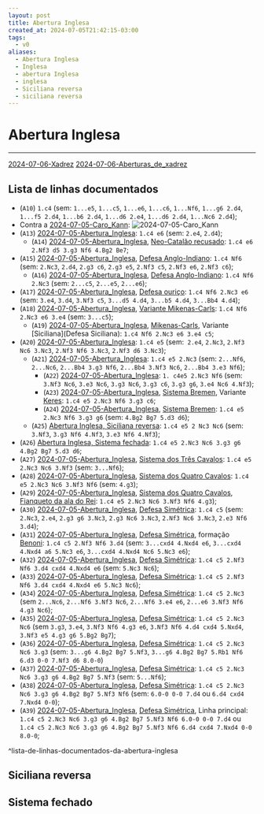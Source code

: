 ```yaml
---
layout: post
title: Abertura Inglesa
created_at: 2024-07-05T21:42:15-03:00
tags:
  - v0
aliases:
  - Abertura Inglesa
  - Inglesa
  - abertura Inglesa
  - inglesa
  - Siciliana reversa
  - siciliana reversa
---
```

# Abertura Inglesa
---
[2024-07-06-Xadrez](api/2024/07/2024-07-06-Xadrez.md)
[2024-07-06-Aberturas_de_xadrez](api/2024/07/2024-07-06-Aberturas_de_xadrez.md)
## Lista de linhas documentados
- (`A10`) `1.c4` (sem: `1...e5`, `1...c5`, `1...e6`, `1...c6`, `1...Nf6`, `1...g6 2.d4`, `1...f5 2.d4`, `1...b6 2.d4`, `1...d6 2.e4`, `1...d6 2.d4`, `1...Nc6 2.d4`);
-  Contra a  [2024-07-05-Caro_Kann](_insight/2024/07/2024-07-05-Caro_Kann.md): ![2024-07-05-Caro_Kann](_insight/2024/07/2024-07-05-Caro_Kann.md#^lista-de-linhas-contra-abertura-inglesa)
-  (`A13`) [2024-07-05-Abertura_Inglesa](_draft/2024-07-05-Abertura_Inglesa.md): `1.c4 e6` (sem: `2.e4`, `2.d4`);
	-  (`A14`) [2024-07-05-Abertura_Inglesa](_draft/2024-07-05-Abertura_Inglesa.md), [Neo-Catalão recusado](Neo-Catalão%20recusado): `1.c4 e6 2.Nf3 d5 3.g3 Nf6 4.Bg2 Be7`;
-  (`A15`) [2024-07-05-Abertura_Inglesa](_draft/2024-07-05-Abertura_Inglesa.md), [Defesa Anglo-Indiano](Defesa%20Anglo-Indiano): `1.c4 Nf6` (sem: `2.Nc3`, `2.d4`, `2.g3 c6`, `2.g3 e5`, `2.Nf3 c5`, `2.Nf3 e6`, `2.Nf3 c6`);
	-  (`A16`) [2024-07-05-Abertura_Inglesa](_draft/2024-07-05-Abertura_Inglesa.md), [Defesa Anglo-Indiano](Defesa%20Anglo-Indiano): `1.c4 Nf6 2.Nc3` (sem: `2...c5`, `2...e5`, `2...e6`);
- (`A17`) [2024-07-05-Abertura_Inglesa](_draft/2024-07-05-Abertura_Inglesa.md), [Defesa ouriço](Defesa%20ouriço): `1.c4 Nf6 2.Nc3 e6` (sem: `3.e4`, `3.d4`, `3.Nf3 c5`, `3...d5 4.d4`, `3...b5 4.d4`, `3...Bb4 4.d4`);
- (`A18`) [2024-07-05-Abertura_Inglesa](_draft/2024-07-05-Abertura_Inglesa.md), [Variante Mikenas-Carls](Mikenas-Carls): `1.c4 Nf6 2.Nc3 e6 3.e4` (sem: `3...c5`);
	- (`A19`) [2024-07-05-Abertura_Inglesa](_draft/2024-07-05-Abertura_Inglesa.md), [Mikenas-Carls](Mikenas-Carls), Variante [Siciliana](Defesa Siciliana): `1.c4 Nf6 2.Nc3 e6 3.e4 c5`;
-  (`A20`) [2024-07-05-Abertura_Inglesa](_draft/2024-07-05-Abertura_Inglesa.md): `1.c4 e5` (sem:` 2.e4`, `2.Nc3`, `2.Nf3 Nc6 3.Nc3`, `2.Nf3 Nf6 3.Nc3`, `2.Nf3 d6 3.Nc3`);
	-  (`A21`) [2024-07-05-Abertura_Inglesa](_draft/2024-07-05-Abertura_Inglesa.md): `1.c4 e5 2.Nc3` (sem: `2...Nf6`, `2...Nc6`, `2...Bb4 3.g3 Nf6`, `2...Bb4 3.Nf3 Nc6`, `2...Bb4 3.e3 Nf6`);
		-  (`A22`) [2024-07-05-Abertura_Inglesa](_draft/2024-07-05-Abertura_Inglesa.md): `1. c4e5 2.Nc3 Nf6` (sem: `3.Nf3 Nc6`, `3.e3 Nc6`, `3.g3 Nc6`, `3.g3 c6`, `3.g3 g6`, `3.e4 Nc6 4.Nf3`);
		-  (`A23`) [2024-07-05-Abertura_Inglesa](_draft/2024-07-05-Abertura_Inglesa.md), [Sistema Bremen](Sistema%20Bremen), Variante [Keres](Keres): `1.c4 e5 2.Nc3 Nf6 3.g3 c6`;
		-  (`A24`) [2024-07-05-Abertura_Inglesa](_draft/2024-07-05-Abertura_Inglesa.md), [Sistema Bremen](Sistema%20Bremen): `1.c4 e5 2.Nc3 Nf6 3.g3 g6` (sem: `4.Bg2 Bg7 5.d3 d6`);
	-  (`A25`) [Abertura Inglesa, Siciliana reversa](_draft/2024-07-05-Abertura_Inglesa.md#Siciliana%20reversa): `1.c4 e5 2 Nc3 Nc6` (sem: `3.Nf3`, `3.g3 Nf6 4.Nf3`, `3.e3 Nf6 4.Nf3`);
-  (`A26`) [Abertura Inglesa, Sistema fechada](_draft/2024-07-05-Abertura_Inglesa.md#Sistema%20Fechada): `1.c4 e5 2.Nc3 Nc6 3.g3 g6 4.Bg2 Bg7 5.d3 d6`;
-  (`A27`) [2024-07-05-Abertura_Inglesa](_draft/2024-07-05-Abertura_Inglesa.md), [Sistema dos Três Cavalos](Sistema%20dos%20Três%20Cavalos): `1.c4 e5 2.Nc3 Nc6 3.Nf3` (sem: `3...Nf6`);
-  (`A28`) [2024-07-05-Abertura_Inglesa](_draft/2024-07-05-Abertura_Inglesa.md), [Sistema dos Quatro Cavalos](Sistema%20dos%20Quatro%20Cavalos): `1.c4 e5 2.Nc3 Nc6 3.Nf3 Nf6` (sem: `4.g3`);
-  (`A29`) [2024-07-05-Abertura_Inglesa](_draft/2024-07-05-Abertura_Inglesa.md), [Sistema dos Quatro Cavalos](Sistema%20dos%20Quatro%20Cavalos), [Fianqueto da ala do Rei](api/2024/07/2024-07-01-Fianqueto.md#Fianqueto%20da%20ala%20do%20Rei): `1.c4 e5 2.Nc3 Nc6 3.Nf3 Nf6 4.g3`);
-  (`A30`) [2024-07-05-Abertura_Inglesa](_draft/2024-07-05-Abertura_Inglesa.md), [Defesa Simétrica](Defesa%20Simétrica): `1.c4 c5` (sem: `2.Nc3`, `2.e4`, `2.g3 g6 3.Nc3`, `2.g3 Nc6 3.Nc3`, `2.Nf3 Nc6 3.Nc3`, `2.e3 Nf6 3.d4`);
-  (`A31`) [2024-07-05-Abertura_Inglesa](_draft/2024-07-05-Abertura_Inglesa.md), [Defesa Simétrica](Defesa%20Simétrica), formação [Benoni](Benoni): `1.c4 c5 2.Nf3 Nf6 3.d4` (sem: `3...cxd4 4.Nxd4 e6`, `3...cxd4 4.Nxd4 a6 5.Nc3 e6`, `3...cxd4 4.Nxd4 Nc6 5.Nc3 e6`);
-  (`A32`) [2024-07-05-Abertura_Inglesa](_draft/2024-07-05-Abertura_Inglesa.md), [Defesa Simétrica](Defesa%20Simétrica): `1.c4 c5 2.Nf3 Nf6 3.d4 cxd4 4.Nxd4 e6` (sem: `5.Nc3 Nc6`);
-  (`A33`) [2024-07-05-Abertura_Inglesa](_draft/2024-07-05-Abertura_Inglesa.md), [Defesa Simétrica](Defesa%20Simétrica): `1.c4 c5 2.Nf3 Nf6 3.d4 cxd4 4.Nxd4 e6 5.Nc3 Nc6`);
-  (`A34`) [2024-07-05-Abertura_Inglesa](_draft/2024-07-05-Abertura_Inglesa.md), [Defesa Simétrica](Defesa%20Simétrica): `1.c4 c5 2.Nc3` (sem `2...Nc6`, `2...Nf6 3.Nf3 Nc6`, `2...Nf6 3.e4 e6`, `2...e6 3.Nf3 Nf6 4.g3 Nc6`);
-  (`A35`) [2024-07-05-Abertura_Inglesa](_draft/2024-07-05-Abertura_Inglesa.md), [Defesa Simétrica](Defesa%20Simétrica): `1.c4 c5 2.Nc3 Nc6` (sem `3.g3`, `3.e4`, `3.Nf3 Nf6 4.g3 e6`, `3.Nf3 Nf6 4.d4 cxd4 5.Nxd4`, `3.Nf3 e5 4.g3 g6 5.Bg2 Bg7`);
- (`A36`) [2024-07-05-Abertura_Inglesa](_draft/2024-07-05-Abertura_Inglesa.md), [Defesa Simétrica](Defesa%20Simétrica): `1.c4 c5 2.Nc3 Nc6 3.g3` (sem: `3...g6 4.Bg2 Bg7 5.Nf3`, `3...g6 4.Bg2 Bg7 5.Rb1 Nf6 6.d3 0-0 7.Nf3 d6 8.0-0`)
- (`A37`) [2024-07-05-Abertura_Inglesa](_draft/2024-07-05-Abertura_Inglesa.md), [Defesa Simétrica](Defesa%20Simétrica): `1.c4 c5 2.Nc3 Nc6 3.g3 g6 4.Bg2 Bg7 5.Nf3` (sem: `5...Nf6`);
- (`A38`) [2024-07-05-Abertura_Inglesa](_draft/2024-07-05-Abertura_Inglesa.md), [Defesa Simétrica](Defesa%20Simétrica): `1.c4 c5 2.Nc3 Nc6 3.g3 g6 4.Bg2 Bg7 5.Nf3 Nf6` (sem: `6.0-0 0-0 7.d4` ou `6.d4 cxd4 7.Nxd4 0-0`);
- (`A39`) [2024-07-05-Abertura_Inglesa](_draft/2024-07-05-Abertura_Inglesa.md), [Defesa Simétrica](Defesa%20Simétrica), Linha principal: `1.c4 c5 2.Nc3 Nc6 3.g3 g6 4.Bg2 Bg7 5.Nf3 Nf6 6.0-0 0-0 7.d4` ou `1.c4 c5 2.Nc3 Nc6 3.g3 g6 4.Bg2 Bg7 5.Nf3 Nf6 6.d4 cxd4 7.Nxd4 0-0 8.0-0`;

^lista-de-linhas-documentados-da-abertura-inglesa

## Siciliana reversa

## Sistema fechado 